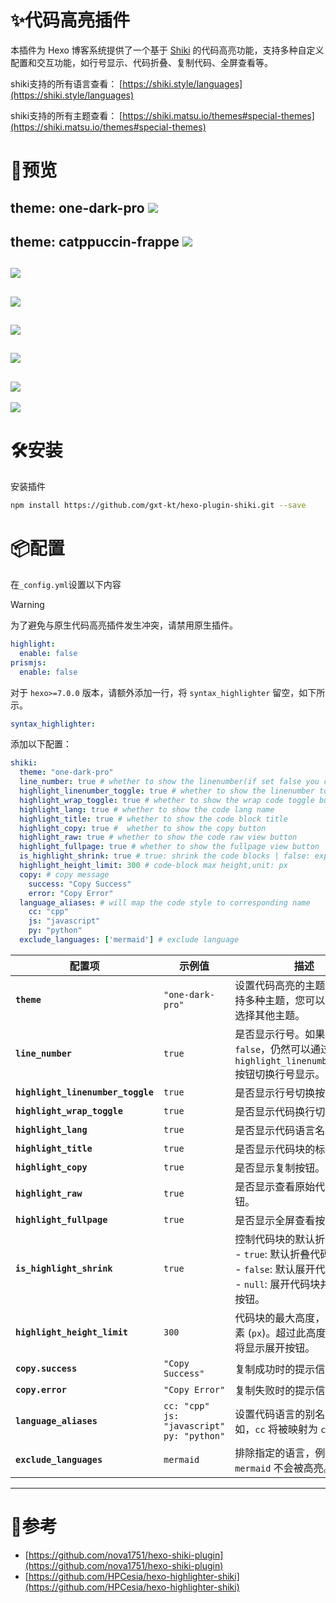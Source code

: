 # ✨代码高亮插件

本插件为 Hexo 博客系统提供了一个基于 [Shiki](https://shiki.style/) 的代码高亮功能，支持多种自定义配置和交互功能，如行号显示、代码折叠、复制代码、全屏查看等。

shiki支持的所有语言查看： [https://shiki.style/languages](https://shiki.style/languages)

shiki支持的所有主题查看： [https://shiki.matsu.io/themes#special-themes](https://shiki.matsu.io/themes#special-themes)

# 🌟预览

**theme: one-dark-pro**
![](./docs/one-dark-pro.png)
---
**theme: catppuccin-frappe**
![](./docs/catppuccin-frappe.png)
---
![](./docs/basic_demo.png)
---
![](./docs/toggle_linenumber_show.png)
---
![](./docs/toggle_code_wrap.png)
---
![](./docs/raw_code_viewer.png)
---
![](./docs/toggle_expand_code.png)
---
![](./docs/toggle_shrink_code.png)

# 🛠️安装


安装插件
```bash install
npm install https://github.com/gxt-kt/hexo-plugin-shiki.git --save
```

# 📦配置

在`_config.yml`设置以下内容

> [!WARNING]
> 为了避免与原生代码高亮插件发生冲突，请禁用原生插件。
>
> ```yml
> highlight:
>   enable: false
> prismjs:
>   enable: false
> ```
>
> 对于 `hexo>=7.0.0` 版本，请额外添加一行，将 `syntax_highlighter` 留空，如下所示。
>
> ```yml
> syntax_highlighter:
> ```

添加以下配置：

```yaml config in _config.yml
shiki:
  theme: "one-dark-pro"
  line_number: true # whether to show the linenumber(if set false you can still toggle linenumber show by highlight_linenumber_toggle)
  highlight_linenumber_toggle: true # whether to show the linenumber toggle button
  highlight_wrap_toggle: true # whether to show the wrap code toggle button
  highlight_lang: true # whether to show the code lang name
  highlight_title: true # whether to show the code block title
  highlight_copy: true #  whether to show the copy button
  highlight_raw: true # whether to show the code raw view button
  highlight_fullpage: true # whether to show the fullpage view button
  is_highlight_shrink: true # true: shrink the code blocks | false: expand the code blocks | null: expand code blocks and hide the button
  highlight_height_limit: 300 # code-block max height,unit: px
  copy: # copy message
    success: "Copy Success"
    error: "Copy Error"
  language_aliases: # will map the code style to corresponding name
    cc: "cpp"
    js: "javascript"
    py: "python"
  exclude_languages: ['mermaid'] # exclude language
```

| 配置项                            | 示例值                                              | 描述                                                         |
| --------------------------------- | --------------------------------------------------- | ------------------------------------------------------------ |
| **`theme`**                       | `"one-dark-pro"`                                    | 设置代码高亮的主题。Shiki 支持多种主题，您可以根据需要选择其他主题。 |
| **`line_number`**                 | `true`                                              | 是否显示行号。如果设置为 `false`，仍然可以通过 `highlight_linenumber_toggle` 按钮切换行号显示。 |
| **`highlight_linenumber_toggle`** | `true`                                              | 是否显示行号切换按钮。                                       |
| **`highlight_wrap_toggle`**       | `true`                                              | 是否显示代码换行切换按钮。                                   |
| **`highlight_lang`**              | `true`                                              | 是否显示代码语言名称。                                       |
| **`highlight_title`**             | `true`                                              | 是否显示代码块的标题。                                       |
| **`highlight_copy`**              | `true`                                              | 是否显示复制按钮。                                           |
| **`highlight_raw`**               | `true`                                              | 是否显示查看原始代码的按钮。                                 |
| **`highlight_fullpage`**          | `true`                                              | 是否显示全屏查看按钮。                                       |
| **`is_highlight_shrink`**         | `true`                                              | 控制代码块的默认折叠状态：<br> - `true`: 默认折叠代码块。<br> - `false`: 默认展开代码块。<br> - `null`: 展开代码块并隐藏折叠按钮。 |
| **`highlight_height_limit`**      | `300`                                               | 代码块的最大高度，单位为像素 (`px`)。超过此高度的代码块将显示展开按钮。 |
| **`copy.success`**                | `"Copy Success"`                                    | 复制成功时的提示信息。                                       |
| **`copy.error`**                  | `"Copy Error"`                                      | 复制失败时的提示信息。                                       |
| **`language_aliases`**            | `cc: "cpp"`<br>`js: "javascript"`<br>`py: "python"` | 设置代码语言的别名映射。例如，`cc` 将被映射为 `cpp`。        |
| **`exclude_languages`**           | `mermaid`  |  排除指定的语言，例如设置 `mermaid` 不会被高亮。      |


---


# 🚀参考
- [https://github.com/nova1751/hexo-shiki-plugin](https://github.com/nova1751/hexo-shiki-plugin)
- [https://github.com/HPCesia/hexo-highlighter-shiki](https://github.com/HPCesia/hexo-highlighter-shiki)
